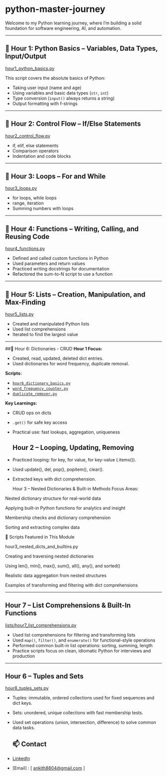 # python-master-journey

Welcome to my Python learning journey, where I’m building a solid foundation for software engineering, AI, and automation.


---

## 🚩 Hour 1: Python Basics – Variables, Data Types, Input/Output

[hour1_python_basics.py](hour1_python_basics.py)

This script covers the absolute basics of Python:
- Taking user input (name and age)
- Using variables and basic data types (`str`, `int`)
- Type conversion (`input()` always returns a string)
- Output formatting with f-strings


---



## 🚩 Hour 2: Control Flow – If/Else Statements

[hour2_control_flow.py](hour2_control_flow.py)

- if, elif, else statements
- Comparison operators
- Indentation and code blocks


---

## 🚩 Hour 3: Loops – For and While

[hour3_loops.py](hour3_loops.py)

- for loops, while loops
- range, iteration
- Summing numbers with loops


---


## 🚩 Hour 4: Functions – Writing, Calling, and Reusing Code
[hour4_functions.py](hour4_functions.py)
- Defined and called custom functions in Python
- Used parameters and return values
- Practiced writing docstrings for documentation
- Refactored the sum-to-N script to use a function

---

## 🚩 Hour 5: Lists – Creation, Manipulation, and Max-Finding
[hour5_lists.py](hour5_lists.py)
- Created and manipulated Python lists
- Used list comprehensions
- Iterated to find the largest value

---
##🚩 Hour 6: Dictionaries - CRUD
**Hour 1 Focus:**
- Created, read, updated, deleted dict entries.
- Used dictionaries for word frequency, duplicate removal.

**Scripts:**
- [`hour6_dictionary_basics.py`](hour6_Dictionaries/hour1_dictionary_basics.py)
- [`word_frequency_counter.py`](hour6_Dictionaries/word_frequency_counter.py)
- [`duplicate_remover.py`](hour6_Dictionaries/duplicate_remover.py)

**Key Learnings:**
- CRUD ops on dicts
- `.get()` for safe key access
- Practical use: fast lookups, aggregation, uniqueness

  ## Hour 2 – Looping, Updating, Removing
- Practiced looping: for key, for value, for key-value (.items()).
- Used update(), del, pop(), popitem(), clear().
- Extracted keys with dict comprehension.

  Hour 3 – Nested Dictionaries & Built-in Methods
Focus Areas:

Nested dictionary structure for real-world data

Applying built-in Python functions for analytics and insight

Membership checks and dictionary comprehension

Sorting and extracting complex data

🚩 Scripts Featured in This Module


  hour3_nested_dicts_and_builtins.py

Creating and traversing nested dictionaries

Using len(), min(), max(), sum(), all(), any(), and sorted()

Realistic data aggregation from nested structures

Examples of transforming and filtering with dict comprehensions

---
## Hour 7 – List Comprehensions & Built-In Functions
[lists/hour7_list_comprehensions.py](lists/hour7_list_comprehensions.py)

- Used list comprehensions for filtering and transforming lists
- Used `map()`, `filter()`, and `enumerate()` for functional-style operations
- Performed common built-in list operations: sorting, summing, length
- Practice scripts focus on clean, idiomatic Python for interviews and production

---
## Hour 6 – Tuples and Sets
[hour8_tuples_sets.py](collections/hour8_tuples_sets.py)

- Tuples: immutable, ordered collections used for fixed sequences and dict keys.
- Sets: unordered, unique collections with fast membership tests.
- Used set operations (union, intersection, difference) to solve common data tasks.






  ## 📫 Contact

- [LinkedIn](https://linkedin.com/in/your-link)
- [Email] : [ ankith8804@gmail.com ]

